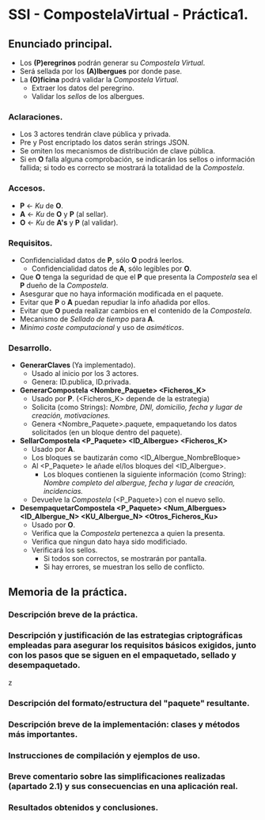 # SSI - CompostelaVirtual - Práctica1.

## Enunciado principal.
- Los **(P)eregrinos** podrán generar su *Compostela Virtual*.
- Será sellada por los **(A)lbergues** por donde pase.
- La **(O)ficina** podrá validar la *Compostela Virtual*.
  - Extraer los datos del peregrino.
  - Validar los *sellos* de los albergues.

### Aclaraciones.
- Los 3 actores tendrán clave pública y privada.
- Pre y Post encriptado los datos serán strings JSON.
- Se omiten los mecanismos de distribución de clave pública.
- Si en **O** falla alguna comprobación, se indicarán los sellos o información fallida; si todo es correcto se mostrará la totalidad de la *Compostela*.

### Accesos.
- **P** <- *Ku* de **O**.
- **A** <- *Ku* de **O** y **P** (al sellar).
- **O** <- *Ku* de **A's** y **P** (al validar).

### Requisitos.
- Confidencialidad datos de **P**, sólo **O** podrá leerlos.
  - Confidencialidad datos de **A**, sólo legibles por **O**.
- Que **O** tenga la seguridad de que el **P** que presenta la *Compostela* sea el **P** dueño de la *Compostela*.
- Asesgurar que no haya información modificada en el paquete.
- Evitar que **P** o **A** puedan repudiar la info añadida por ellos.
- Evitar que **O** pueda realizar cambios en el contenido de la *Compostela*.
- Mecanismo de *Sellado de tiempo* para **A**.
- *Minimo coste computacional* y uso de *asiméticos*.

### Desarrollo.
- **GenerarClaves <ID>** (Ya implementado).
  - Usado al inicio por los 3 actores.
  - Genera: ID.publica, ID.privada.
- **GenerarCompostela <Nombre_Paquete> <Ficheros_K>**
  - Usado por **P**. (<Ficheros_K> depende de la estrategia)
  - Solicita (como Strings): *Nombre, DNI, domicilio, fecha y lugar de creación, motivaciones.*
  - Genera <Nombre_Paquete>.paquete, empaquetando los datos solicitados (en un bloque dentro del paquete).
- **SellarCompostela <P_Paquete> <ID_Albergue> <Ficheros_K>**
  - Usado por **A**.
  - Los bloques se bautizarán como <ID_Albergue_NombreBloque>
  - Al <P_Paquete> le añade el/los bloques del <ID_Albergue>.
    - Los bloques contienen la siguiente información (como String): *Nombre completo del albergue, fecha y lugar de creación, incidencias.*
  - Devuelve la *Compostela* (<P_Paquete>) con el nuevo sello.
- **DesempaquetarCompostela <P_Paquete> <Num_Albergues> <ID_Albergue_N> <KU_Albergue_N> <Otros_Ficheros_Ku>**
  - Usado por **O**.
  - Verifica que la *Compostela* pertenezca a quien la presenta.
  - Verifica que ningun dato haya sido modificiado.
  - Verificará los sellos.
    - Si todos son correctos, se mostrarán por pantalla.
    - Si hay errores, se muestran los sello de conflicto.



## Memoria de la práctica.

### Descripción breve de la práctica.



### Descripción y justificación de las estrategias criptográficas empleadas para asegurar los requisitos básicos exigidos, junto con los pasos que se siguen en el empaquetado, sellado y desempaquetado.

z

### Descripción del formato/estructura del "paquete" resultante.



### Descripción breve de la implementación: clases y métodos más importantes.



### Instrucciones de compilación y ejemplos de uso.



### Breve comentario sobre las simplificaciones realizadas (apartado 2.1) y sus consecuencias en una aplicación real.



### Resultados obtenidos y conclusiones.
